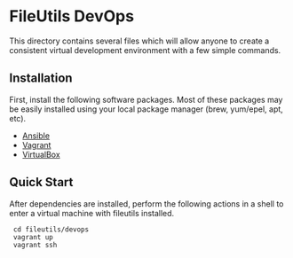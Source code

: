# FileUtils DevOps
This directory contains several files which will allow anyone to create a
consistent virtual development environment with a few simple commands.

## Installation
First, install the following software packages. Most of these packages may be
easily installed using your local package manager (brew, yum/epel, apt, etc).

* [Ansible](http://docs.ansible.com/intro_getting_started.html)
* [Vagrant](http://www.vagrantup.com/)
* [VirtualBox](https://www.virtualbox.org/)

## Quick Start
After dependencies are installed, perform the following actions in a shell to
enter a virtual machine with fileutils installed.
```
 cd fileutils/devops
 vagrant up
 vagrant ssh
```
